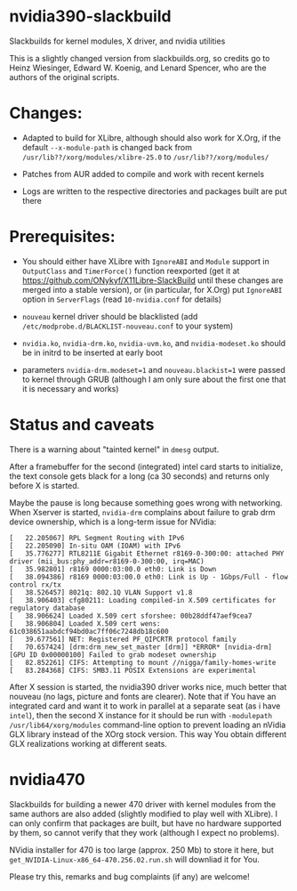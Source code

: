 # nvidia390-slackbuild

Slackbuilds for kernel modules, X driver, and nvidia utilities

This is a slightly changed version from slackbuilds.org, so credits go to Heinz Wiesinger, Edward W. Koenig, and Lenard Spencer, who are the authors of the original scripts.

# Changes:

- Adapted to build for XLibre, although should also work for X.Org, if the default `--x-module-path` is changed back from `/usr/lib??/xorg/modules/xlibre-25.0` to `/usr/lib??/xorg/modules/`

- Patches from AUR added to compile and work with recent kernels

- Logs are written to the respective directories and packages built are put there

# Prerequisites:

- You should either have XLibre with `IgnoreABI` and `Module` support in `OutputClass` and `TimerForce()` function reexported (get it at https://github.com/ONykyf/X11Libre-SlackBuild until these changes are merged into a stable version), or (in particular, for X.Org) put `IgnoreABI` option in `ServerFlags` (read `10-nvidia.conf` for details)

- `nouveau` kernel driver should be blacklisted (add `/etc/modprobe.d/BLACKLIST-nouveau.conf` to your system)

- `nvidia.ko`, `nvidia-drm.ko`, `nvidia-uvm.ko`, and `nvidia-modeset.ko` should be in initrd to be inserted at early boot

- parameters `nvidia-drm.modeset=1` and `nouveau.blackist=1` were passed to kernel through GRUB (although I am only sure about the first one that it is necessary and works)

# Status and caveats

There is a warning about "tainted kernel" in `dmesg` output.

After a framebuffer for the second (integrated) intel card starts to initialize, the text console gets black for a long (ca 30 seconds) and returns only before X is started.

Maybe the pause is long because something goes wrong with networking. When Xserver is started, `nvidia-drm` complains about failure to grab drm device ownership, which is a long-term issue for NVidia:
```
[   22.205067] RPL Segment Routing with IPv6
[   22.205090] In-situ OAM (IOAM) with IPv6
[   35.776277] RTL8211E Gigabit Ethernet r8169-0-300:00: attached PHY driver (mii_bus:phy_addr=r8169-0-300:00, irq=MAC)
[   35.982801] r8169 0000:03:00.0 eth0: Link is Down
[   38.094386] r8169 0000:03:00.0 eth0: Link is Up - 1Gbps/Full - flow control rx/tx
[   38.526457] 8021q: 802.1Q VLAN Support v1.8
[   38.906403] cfg80211: Loading compiled-in X.509 certificates for regulatory database
[   38.906624] Loaded X.509 cert sforshee: 00b28ddf47aef9cea7
[   38.906804] Loaded X.509 cert wens: 61c038651aabdcf94bd0ac7ff06c7248db18c600
[   39.677561] NET: Registered PF_QIPCRTR protocol family
[   70.657424] [drm:drm_new_set_master [drm]] *ERROR* [nvidia-drm] [GPU ID 0x00000100] Failed to grab modeset ownership
[   82.852261] CIFS: Attempting to mount //nigga/family-homes-write
[   83.284368] CIFS: SMB3.11 POSIX Extensions are experimental
```

After X session is started, the nvidia390 driver works nice, much better that nouveau (no lags, picture and fonts are clearer). Note that if You have an integrated card and want it to work in parallel at a separate seat (as i have `intel`),
then the second X instance for it should be run with `-modulepath /usr/lib64/xorg/modules` command-line option to prevent loading an nVidia GLX library instead of the XOrg stock version. This way You obtain different GLX
realizations working at different seats.


# nvidia470

Slackbuilds for building a newer 470 driver with kernel modules from the same authors are also added (slightly modified to play well with XLibre).
I can only confirm that packages are built, but have no hardware supported by them, so cannot verify that they work (although I expect no problems).

NVidia installer for 470 is too large (approx. 250 Mb) to store it here, but `get_NVIDIA-Linux-x86_64-470.256.02.run.sh` will downliad it for You.

Please try this, remarks and bug complaints (if any) are welcome!
